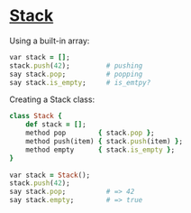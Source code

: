 [1]: http://rosettacode.org/wiki/Stack

# [Stack][1]

Using a built-in array:

```ruby
var stack = [];
stack.push(42);         # pushing
say stack.pop;          # popping
say stack.is_empty;     # is_emtpy?
```


Creating a Stack class:

```ruby
class Stack {
    def stack = [];
    method pop        { stack.pop };
    method push(item) { stack.push(item) };
    method empty      { stack.is_empty };
}
 
var stack = Stack();
stack.push(42);
say stack.pop;          # => 42
say stack.empty;        # => true
```